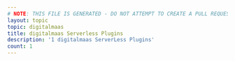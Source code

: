 ```yaml
---
# NOTE: THIS FILE IS GENERATED - DO NOT ATTEMPT TO CREATE A PULL REQUEST TO UPDATE THE DATA. 
layout: topic
topic: digitalmaas
title: digitalmaas Serverless Plugins
description: '1 digitalmaas ServerLess Plugins'
count: 1
---
```

